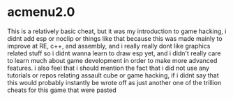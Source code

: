 # acmenu2.0
This is a relatively basic cheat, but it was my introduction to game hacking, i didnt add esp or noclip or things like that because this was made mainly to improve at RE, c++, and assembly, and i really really dont like graphics related stuff so i didnt wanna learn to draw esp yet, and i didn't really care to learn much about game development in order to make more advanced features.
i also feel that i should mention the fact that i did not use any tutorials or repos relating assault cube or game hacking, if i didnt say that this would probably instantly be wrote off as just another one of the trillion cheats for this game that were pasted
